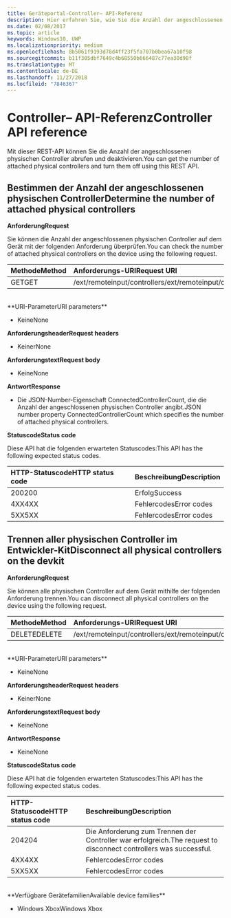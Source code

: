 ```yaml
---
title: Geräteportal-Controller– API-Referenz
description: Hier erfahren Sie, wie Sie die Anzahl der angeschlossenen physischen Controller abrufen und sie programmgesteuert deaktivieren.
ms.date: 02/08/2017
ms.topic: article
keywords: Windows10, UWP
ms.localizationpriority: medium
ms.openlocfilehash: 8b5061f9193d78d4ff23f5fa707b0bea67a10f98
ms.sourcegitcommit: b11f305dbf7649c4b68550b666487c77ea30d98f
ms.translationtype: MT
ms.contentlocale: de-DE
ms.lasthandoff: 11/27/2018
ms.locfileid: "7846367"
---
```

# <a name="controller-api-reference"></a><span data-ttu-id="c68ab-104">Controller– API-Referenz</span><span class="sxs-lookup"><span data-stu-id="c68ab-104">Controller API reference</span></span>   
<span data-ttu-id="c68ab-105">Mit dieser REST-API können Sie die Anzahl der angeschlossenen physischen Controller abrufen und deaktivieren.</span><span class="sxs-lookup"><span data-stu-id="c68ab-105">You can get the number of attached physical controllers and turn them off using this REST API.</span></span>

## <a name="determine-the-number-of-attached-physical-controllers"></a><span data-ttu-id="c68ab-106">Bestimmen der Anzahl der angeschlossenen physischen Controller</span><span class="sxs-lookup"><span data-stu-id="c68ab-106">Determine the number of attached physical controllers</span></span>

**<span data-ttu-id="c68ab-107">Anforderung</span><span class="sxs-lookup"><span data-stu-id="c68ab-107">Request</span></span>**

<span data-ttu-id="c68ab-108">Sie können die Anzahl der angeschlossenen physischen Controller auf dem Gerät mit der folgenden Anforderung überprüfen.</span><span class="sxs-lookup"><span data-stu-id="c68ab-108">You can check the number of attached physical controllers on the device using the following request.</span></span>

<span data-ttu-id="c68ab-109">Methode</span><span class="sxs-lookup"><span data-stu-id="c68ab-109">Method</span></span>      | <span data-ttu-id="c68ab-110">Anforderungs-URI</span><span class="sxs-lookup"><span data-stu-id="c68ab-110">Request URI</span></span>
:------     | :-----
<span data-ttu-id="c68ab-111">GET</span><span class="sxs-lookup"><span data-stu-id="c68ab-111">GET</span></span> | <span data-ttu-id="c68ab-112">/ext/remoteinput/controllers</span><span class="sxs-lookup"><span data-stu-id="c68ab-112">/ext/remoteinput/controllers</span></span>
<br />
**<span data-ttu-id="c68ab-113">URI-Parameter</span><span class="sxs-lookup"><span data-stu-id="c68ab-113">URI parameters</span></span>**

- <span data-ttu-id="c68ab-114">Keine</span><span class="sxs-lookup"><span data-stu-id="c68ab-114">None</span></span>

**<span data-ttu-id="c68ab-115">Anforderungsheader</span><span class="sxs-lookup"><span data-stu-id="c68ab-115">Request headers</span></span>**

- <span data-ttu-id="c68ab-116">Keiner</span><span class="sxs-lookup"><span data-stu-id="c68ab-116">None</span></span>

**<span data-ttu-id="c68ab-117">Anforderungstext</span><span class="sxs-lookup"><span data-stu-id="c68ab-117">Request body</span></span>**   

- <span data-ttu-id="c68ab-118">Keine</span><span class="sxs-lookup"><span data-stu-id="c68ab-118">None</span></span>

**<span data-ttu-id="c68ab-119">Antwort</span><span class="sxs-lookup"><span data-stu-id="c68ab-119">Response</span></span>**   

- <span data-ttu-id="c68ab-120">Die JSON-Number-Eigenschaft ConnectedControllerCount, die die Anzahl der angeschlossenen physischen Controller angibt.</span><span class="sxs-lookup"><span data-stu-id="c68ab-120">JSON number property ConnectedControllerCount which specifies the number of attached physical controllers.</span></span>

**<span data-ttu-id="c68ab-121">Statuscode</span><span class="sxs-lookup"><span data-stu-id="c68ab-121">Status code</span></span>**

<span data-ttu-id="c68ab-122">Diese API hat die folgenden erwarteten Statuscodes:</span><span class="sxs-lookup"><span data-stu-id="c68ab-122">This API has the following expected status codes.</span></span>

<span data-ttu-id="c68ab-123">HTTP-Statuscode</span><span class="sxs-lookup"><span data-stu-id="c68ab-123">HTTP status code</span></span>      | <span data-ttu-id="c68ab-124">Beschreibung</span><span class="sxs-lookup"><span data-stu-id="c68ab-124">Description</span></span>
:------     | :-----
<span data-ttu-id="c68ab-125">200</span><span class="sxs-lookup"><span data-stu-id="c68ab-125">200</span></span> | <span data-ttu-id="c68ab-126">Erfolg</span><span class="sxs-lookup"><span data-stu-id="c68ab-126">Success</span></span>
<span data-ttu-id="c68ab-127">4XX</span><span class="sxs-lookup"><span data-stu-id="c68ab-127">4XX</span></span> | <span data-ttu-id="c68ab-128">Fehlercodes</span><span class="sxs-lookup"><span data-stu-id="c68ab-128">Error codes</span></span>
<span data-ttu-id="c68ab-129">5XX</span><span class="sxs-lookup"><span data-stu-id="c68ab-129">5XX</span></span> | <span data-ttu-id="c68ab-130">Fehlercodes</span><span class="sxs-lookup"><span data-stu-id="c68ab-130">Error codes</span></span>

## <a name="disconnect-all-physical-controllers-on-the-devkit"></a><span data-ttu-id="c68ab-131">Trennen aller physischen Controller im Entwickler-Kit</span><span class="sxs-lookup"><span data-stu-id="c68ab-131">Disconnect all physical controllers on the devkit</span></span>

**<span data-ttu-id="c68ab-132">Anforderung</span><span class="sxs-lookup"><span data-stu-id="c68ab-132">Request</span></span>**

<span data-ttu-id="c68ab-133">Sie können alle physischen Controller auf dem Gerät mithilfe der folgenden Anforderung trennen.</span><span class="sxs-lookup"><span data-stu-id="c68ab-133">You can disconnect all physical controllers on the device using the following request.</span></span>

<span data-ttu-id="c68ab-134">Methode</span><span class="sxs-lookup"><span data-stu-id="c68ab-134">Method</span></span>      | <span data-ttu-id="c68ab-135">Anforderungs-URI</span><span class="sxs-lookup"><span data-stu-id="c68ab-135">Request URI</span></span>
:------     | :-----
<span data-ttu-id="c68ab-136">DELETE</span><span class="sxs-lookup"><span data-stu-id="c68ab-136">DELETE</span></span> | <span data-ttu-id="c68ab-137">/ext/remoteinput/controllers</span><span class="sxs-lookup"><span data-stu-id="c68ab-137">/ext/remoteinput/controllers</span></span>
<br />
**<span data-ttu-id="c68ab-138">URI-Parameter</span><span class="sxs-lookup"><span data-stu-id="c68ab-138">URI parameters</span></span>**

- <span data-ttu-id="c68ab-139">Keine</span><span class="sxs-lookup"><span data-stu-id="c68ab-139">None</span></span>

**<span data-ttu-id="c68ab-140">Anforderungsheader</span><span class="sxs-lookup"><span data-stu-id="c68ab-140">Request headers</span></span>**

- <span data-ttu-id="c68ab-141">Keiner</span><span class="sxs-lookup"><span data-stu-id="c68ab-141">None</span></span>

**<span data-ttu-id="c68ab-142">Anforderungstext</span><span class="sxs-lookup"><span data-stu-id="c68ab-142">Request body</span></span>**   

- <span data-ttu-id="c68ab-143">Keine</span><span class="sxs-lookup"><span data-stu-id="c68ab-143">None</span></span>

**<span data-ttu-id="c68ab-144">Antwort</span><span class="sxs-lookup"><span data-stu-id="c68ab-144">Response</span></span>**   

- <span data-ttu-id="c68ab-145">Keine</span><span class="sxs-lookup"><span data-stu-id="c68ab-145">None</span></span> 

**<span data-ttu-id="c68ab-146">Statuscode</span><span class="sxs-lookup"><span data-stu-id="c68ab-146">Status code</span></span>**

<span data-ttu-id="c68ab-147">Diese API hat die folgenden erwarteten Statuscodes:</span><span class="sxs-lookup"><span data-stu-id="c68ab-147">This API has the following expected status codes.</span></span>

<span data-ttu-id="c68ab-148">HTTP-Statuscode</span><span class="sxs-lookup"><span data-stu-id="c68ab-148">HTTP status code</span></span>      | <span data-ttu-id="c68ab-149">Beschreibung</span><span class="sxs-lookup"><span data-stu-id="c68ab-149">Description</span></span>
:------     | :-----
<span data-ttu-id="c68ab-150">204</span><span class="sxs-lookup"><span data-stu-id="c68ab-150">204</span></span> | <span data-ttu-id="c68ab-151">Die Anforderung zum Trennen der Controller war erfolgreich.</span><span class="sxs-lookup"><span data-stu-id="c68ab-151">The request to disconnect controllers was successful.</span></span>
<span data-ttu-id="c68ab-152">4XX</span><span class="sxs-lookup"><span data-stu-id="c68ab-152">4XX</span></span> | <span data-ttu-id="c68ab-153">Fehlercodes</span><span class="sxs-lookup"><span data-stu-id="c68ab-153">Error codes</span></span>
<span data-ttu-id="c68ab-154">5XX</span><span class="sxs-lookup"><span data-stu-id="c68ab-154">5XX</span></span> | <span data-ttu-id="c68ab-155">Fehlercodes</span><span class="sxs-lookup"><span data-stu-id="c68ab-155">Error codes</span></span>

<br />
**<span data-ttu-id="c68ab-156">Verfügbare Gerätefamilien</span><span class="sxs-lookup"><span data-stu-id="c68ab-156">Available device families</span></span>**

* <span data-ttu-id="c68ab-157">Windows Xbox</span><span class="sxs-lookup"><span data-stu-id="c68ab-157">Windows Xbox</span></span>
